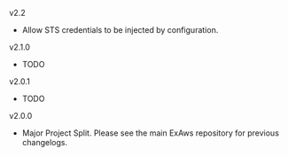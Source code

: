 v2.2

- Allow STS credentials to be injected by configuration.

v2.1.0

- TODO

v2.0.1

- TODO

v2.0.0

- Major Project Split. Please see the main ExAws repository for previous changelogs.
